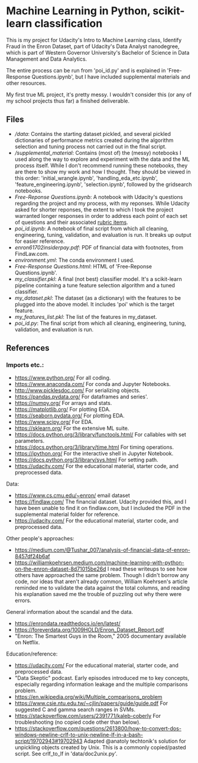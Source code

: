 # Machine Learning in Python, scikit-learn classification

This is my project for Udacity's Intro to Machine Learning class, Identify Fraud in the Enron Dataset, part of Udacity's Data Analyst nanodegree, which is part of Western Governor University's Bachelor of Science in Data Management and Data Analytics.

The entire process can be run from 'poi_id.py' and is explained in 'Free-Response Questions.ipynb', but I have included supplemental materials and other resources.

My first true ML project, it's pretty messy. I wouldn't consider this (or any of my school projects thus far) a finished deliverable.

## Files

- */data*: Contains the starting dataset pickled, and several pickled dictionaries of performance metrics created during the algorithm selection and tuning process not carried out in the final script.
- */supplemental_material*: Contains (most of) the (messy) notebooks I used along the way to explore and experiment with the data and the ML process itself. While I don't recommend running these notebooks, they are there to show my work and how I thought. They should be viewed in this order: 'initial_wrangle.ipynb', 'handling_eda_etc.ipynb', 'feature_engineering.ipynb', 'selection.ipynb', followed by the gridsearch notebooks.
- *Free-Reponse Questions.ipynb*: A notebook with Udacity's questions regarding the project and my process, with my reponses. While Udacity asked for shorter reponses, the extent to which I took the project warranted longer responses in order to address each point of each set of questions and their associated [rubric items](https://review.udacity.com/#!/rubrics/27/view).
- *poi_id.ipynb*: A notebook of final script from which all cleaning, engineering, tuning, validation, and evaluation is run. It breaks up output for easier reference.
- *enron61702insiderpay.pdf*: PDF of financial data with footnotes, from FindLaw.com.
- *environment.yml*: The conda environment I used.
- *Free-Response Questions.html*: HTML of 'Free-Reponse Questions.ipynb'.
- *my_classifier.pkl*: A final (not best) classifier model. It's a scikit-learn pipeline containing a tune feature selection algorithm and a tuned classifier.
- *my_dataset.pkl*: The dataset (as a dictionary) with the features to be plugged into the above model. It includes 'poi' which is the target feature.
- *my_features_list.pkl*: The list of the features in my_dataset.
- *poi_id.py*: The final script from which all cleaning, engineering, tuning, validation, and evaluation is run.

## References

### Imports etc.:
* https://www.python.org/ For all coding.
* https://www.anaconda.com/ For conda and Jupyter Notebooks.
* http://www.picklesdoc.com/ For serializing objects.
* https://pandas.pydata.org/ For dataframes and series'.
* https://numpy.org/ For arrays and stats.
* https://matplotlib.org/ For plotting EDA.
* https://seaborn.pydata.org/ For plotting EDA.
* https://www.scipy.org/ For EDA.
* https://sklearn.org/ For the extensive ML suite.
* https://docs.python.org/3/library/functools.html/ For callables with set parameters.
* https://docs.python.org/3/library/time.html For timing operations.
* https://ipython.org/ For the interactive shell in Jupyter Notebook.
* https://docs.python.org/3/library/sys.html For setting path.
* https://udacity.com/ For the educational material, starter code, and preprocessed data.

Data:
* https://www.cs.cmu.edu/~enron/ email dataset
* https://findlaw.com/ The financial dataset. Udacity provided this, and I have been unable to find it on findlaw.com, but I included the PDF in the supplemental material folder for reference.
* https://udacity.com/ For the educational material, starter code, and preprocessed data.


Other people's approaches:
* https://medium.com/@Tushar_007/analysis-of-financial-data-of-enron-8457df24b6af
* https://williamkoehrsen.medium.com/machine-learning-with-python-on-the-enron-dataset-8d71015be26d
I read these writeups to see how others have approached the same problem. Though I didn't borrow any code, nor ideas that aren't already common, William Koehrsen's article reminded me to validate the data against the total columns, and reading his explanation saved me the trouble of puzzling out why there were errors.


General information about the scandal and the data.
* https://enrondata.readthedocs.io/en/latest/
* https://foreverdata.org/1009HOLD/Enron_Dataset_Report.pdf
* "Enron: The Smartest Guys in the Room," 2005 documentary available on Netflix.


Education/reference:
* https://udacity.com/ For the educational material, starter code, and preprocessed data.
* "Data Skeptic" podcast. Early episodes introduced me to key concepts, especially regarding information leakage and the multiple comparisons problem.
* https://en.wikipedia.org/wiki/Multiple_comparisons_problem
* https://www.csie.ntu.edu.tw/~cjlin/papers/guide/guide.pdf For suggested C and gamma search ranges in SVMs.
* https://stackoverflow.com/users/2391771/kaleb-coberly For troubleshooting (no copied code other than below).
* https://stackoverflow.com/questions/2613800/how-to-convert-dos-windows-newline-crlf-to-unix-newline-lf-in-a-bash-script/19702943#19702943 Adapted @anatoly techtonik's solution for unpickling objects created by Unix. This is a commonly copied/pasted script. See crlf_to_lf in 'data/doc2unix.py'.
